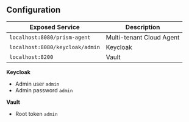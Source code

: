 ## Configuration

| Exposed Service                 | Description              |
|---------------------------------|--------------------------|
| `localhost:8080/prism-agent`    | Multi-tenant Cloud Agent |
| `localhost:8080/keycloak/admin` | Keycloak                 |
| `localhost:8200`                | Vault                    |

__Keycloak__

- Admin user `admin`
- Admin password `admin`

__Vault__

- Root token `admin`
